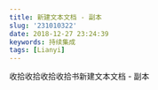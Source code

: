 ```yaml
---
title: 新建文本文档 - 副本
slug: '231010322'
date: 2018-12-27 23:24:39
keywords: 持续集成
tags: [Lianyi]
---
```


收拾收拾收拾收拾书新建文本文档 - 副本